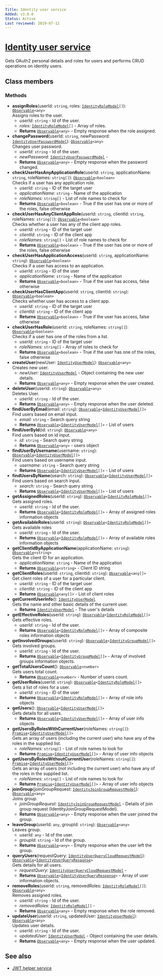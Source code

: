 ```yaml
---
Title: Identity user service
Added: v3.0.0
Status: Active
Last reviewed: 2019-07-12
---
```


# [Identity user service](../../../lib/core/services/identity-user.service.ts "Defined in identity-user.service.ts")

Gets OAuth2 personal details and roles for users and performs CRUD operations on identity users.

## Class members

### Methods

*   **assignRoles**(userId: `string`, roles: [`IdentityRoleModel`](../../../lib/core/models/identity-role.model.ts)`[]`): [`Observable`](http://reactivex.io/documentation/observable.html)`<any>`<br/>
    Assigns roles to the user.
    *   *userId:* `string`  - Id of the user.
    *   *roles:* [`IdentityRoleModel`](../../../lib/core/models/identity-role.model.ts)`[]`  - Array of roles.
    *   **Returns** [`Observable`](http://reactivex.io/documentation/observable.html)`<any>` - Empty response when the role assigned.
*   **changePassword**(userId: `string`, newPassword: [`IdentityUserPasswordModel`](../../../lib/core/services/identity-user.service.ts)): [`Observable`](http://reactivex.io/documentation/observable.html)`<any>`<br/>
    Changes user password.
    *   *userId:* `string`  - Id of the user.
    *   *newPassword:* [`IdentityUserPasswordModel`](../../../lib/core/services/identity-user.service.ts)  -
    *   **Returns** [`Observable`](http://reactivex.io/documentation/observable.html)`<any>` - Empty response when the password changed.
*   **checkUserHasAnyApplicationRole**(userId: `string`, applicationName: `string`, roleNames: `string[]`): [`Observable`](http://reactivex.io/documentation/observable.html)`<boolean>`<br/>
    Checks if a user has any application role.
    *   *userId:* `string`  - ID of the target user
    *   *applicationName:* `string`  - Name of the application
    *   *roleNames:* `string[]`  - List of role names to check for
    *   **Returns** [`Observable`](http://reactivex.io/documentation/observable.html)`<boolean>` - True if the user has one or more of the roles, false otherwise
*   **checkUserHasAnyClientAppRole**(userId: `string`, clientId: `string`, roleNames: `string[]`): [`Observable`](http://reactivex.io/documentation/observable.html)`<boolean>`<br/>
    Checks whether a user has any of the client app roles.
    *   *userId:* `string`  - ID of the target user
    *   *clientId:* `string`  - ID of the client app
    *   *roleNames:* `string[]`  - List of role names to check for
    *   **Returns** [`Observable`](http://reactivex.io/documentation/observable.html)`<boolean>` - True if the user has one or more of the roles, false otherwise
*   **checkUserHasApplicationAccess**(userId: `string`, applicationName: `string`): [`Observable`](http://reactivex.io/documentation/observable.html)`<boolean>`<br/>
    Checks if a user has access to an application.
    *   *userId:* `string`  - ID of the user
    *   *applicationName:* `string`  - Name of the application
    *   **Returns** [`Observable`](http://reactivex.io/documentation/observable.html)`<boolean>` - True if the user has access, false otherwise
*   **checkUserHasClientApp**(userId: `string`, clientId: `string`): [`Observable`](http://reactivex.io/documentation/observable.html)`<boolean>`<br/>
    Checks whether user has access to a client app.
    *   *userId:* `string`  - ID of the target user
    *   *clientId:* `string`  - ID of the client app
    *   **Returns** [`Observable`](http://reactivex.io/documentation/observable.html)`<boolean>` - True if the user has access, false otherwise
*   **checkUserHasRole**(userId: `string`, roleNames: `string[]`): [`Observable`](http://reactivex.io/documentation/observable.html)`<boolean>`<br/>
    Checks if a user has one of the roles from a list.
    *   *userId:* `string`  - ID of the target user
    *   *roleNames:* `string[]`  - Array of roles to check for
    *   **Returns** [`Observable`](http://reactivex.io/documentation/observable.html)`<boolean>` - True if the user has one of the roles, false otherwise
*   **createUser**(newUser: [`IdentityUserModel`](../../../lib/core/models/identity-user.model.ts)): [`Observable`](http://reactivex.io/documentation/observable.html)`<any>`<br/>
    Creates new user.
    *   *newUser:* [`IdentityUserModel`](../../../lib/core/models/identity-user.model.ts)  - Object containing the new user details.
    *   **Returns** [`Observable`](http://reactivex.io/documentation/observable.html)`<any>` - Empty response when the user created.
*   **deleteUser**(userId: `string`): [`Observable`](http://reactivex.io/documentation/observable.html)`<any>`<br/>
    Deletes User.
    *   *userId:* `string`  - Id of the  user.
    *   **Returns** [`Observable`](http://reactivex.io/documentation/observable.html)`<any>` - Empty response when the user deleted.
*   **findUserByEmail**(email: `string`): [`Observable`](http://reactivex.io/documentation/observable.html)`<`[`IdentityUserModel`](../../../lib/core/models/identity-user.model.ts)`[]>`<br/>
    Find users based on email input.
    *   *email:* `string`  - Search query string
    *   **Returns** [`Observable`](http://reactivex.io/documentation/observable.html)`<`[`IdentityUserModel`](../../../lib/core/models/identity-user.model.ts)`[]>` - List of users
*   **findUserById**(id: `string`): [`Observable`](http://reactivex.io/documentation/observable.html)`<any>`<br/>
    Find users based on id input.
    *   *id:* `string`  - Search query string
    *   **Returns** [`Observable`](http://reactivex.io/documentation/observable.html)`<any>` - users object
*   **findUserByUsername**(username: `string`): [`Observable`](http://reactivex.io/documentation/observable.html)`<`[`IdentityUserModel`](../../../lib/core/models/identity-user.model.ts)`[]>`<br/>
    Find users based on username input.
    *   *username:* `string`  - Search query string
    *   **Returns** [`Observable`](http://reactivex.io/documentation/observable.html)`<`[`IdentityUserModel`](../../../lib/core/models/identity-user.model.ts)`[]>` - List of users
*   **findUsersByName**(search: `string`): [`Observable`](http://reactivex.io/documentation/observable.html)`<`[`IdentityUserModel`](../../../lib/core/models/identity-user.model.ts)`[]>`<br/>
    Find users based on search input.
    *   *search:* `string`  - Search query string
    *   **Returns** [`Observable`](http://reactivex.io/documentation/observable.html)`<`[`IdentityUserModel`](../../../lib/core/models/identity-user.model.ts)`[]>` - List of users
*   **getAssignedRoles**(userId: `string`): [`Observable`](http://reactivex.io/documentation/observable.html)`<`[`IdentityRoleModel`](../../../lib/core/models/identity-role.model.ts)`[]>`<br/>
    Gets assigned roles.
    *   *userId:* `string`  - Id of the user.
    *   **Returns** [`Observable`](http://reactivex.io/documentation/observable.html)`<`[`IdentityRoleModel`](../../../lib/core/models/identity-role.model.ts)`[]>` - Array of assigned roles information objects
*   **getAvailableRoles**(userId: `string`): [`Observable`](http://reactivex.io/documentation/observable.html)`<`[`IdentityRoleModel`](../../../lib/core/models/identity-role.model.ts)`[]>`<br/>
    Gets available roles
    *   *userId:* `string`  - Id of the user.
    *   **Returns** [`Observable`](http://reactivex.io/documentation/observable.html)`<`[`IdentityRoleModel`](../../../lib/core/models/identity-role.model.ts)`[]>` - Array of available roles information objects
*   **getClientIdByApplicationName**(applicationName: `string`): [`Observable`](http://reactivex.io/documentation/observable.html)`<string>`<br/>
    Gets the client ID for an application.
    *   *applicationName:* `string`  - Name of the application
    *   **Returns** [`Observable`](http://reactivex.io/documentation/observable.html)`<string>` - Client ID string
*   **getClientRoles**(userId: `string`, clientId: `string`): [`Observable`](http://reactivex.io/documentation/observable.html)`<any[]>`<br/>
    Get client roles of a user for a particular client.
    *   *userId:* `string`  - ID of the target user
    *   *clientId:* `string`  - ID of the client app
    *   **Returns** [`Observable`](http://reactivex.io/documentation/observable.html)`<any[]>` - List of client roles
*   **getCurrentUserInfo**(): [`IdentityUserModel`](../../../lib/core/models/identity-user.model.ts)<br/>
    Gets the name and other basic details of the current user.
    *   **Returns** [`IdentityUserModel`](../../../lib/core/models/identity-user.model.ts) - The user's details
*   **getEffectiveRoles**(userId: `string`): [`Observable`](http://reactivex.io/documentation/observable.html)`<`[`IdentityRoleModel`](../../../lib/core/models/identity-role.model.ts)`[]>`<br/>
    Gets effective roles.
    *   *userId:* `string`  - Id of the user.
    *   **Returns** [`Observable`](http://reactivex.io/documentation/observable.html)`<`[`IdentityRoleModel`](../../../lib/core/models/identity-role.model.ts)`[]>` - Array of composite roles information objects
*   **getInvolvedGroups**(userId: `string`): [`Observable`](http://reactivex.io/documentation/observable.html)`<`[`IdentityGroupModel`](../../../lib/core/models/identity-group.model.ts)`[]>`<br/>
    Gets involved groups.
    *   *userId:* `string`  - Id of the user.
    *   **Returns** [`Observable`](http://reactivex.io/documentation/observable.html)`<`[`IdentityGroupModel`](../../../lib/core/models/identity-group.model.ts)`[]>` - Array of involved groups information objects.
*   **getTotalUsersCount**(): [`Observable`](http://reactivex.io/documentation/observable.html)`<number>`<br/>
    Gets users total count.
    *   **Returns** [`Observable`](http://reactivex.io/documentation/observable.html)`<number>` - Number of users count.
*   **getUserRoles**(userId: `string`): [`Observable`](http://reactivex.io/documentation/observable.html)`<`[`IdentityRoleModel`](../../../lib/core/models/identity-role.model.ts)`[]>`<br/>
    Gets a list of roles for a user.
    *   *userId:* `string`  - ID of the user
    *   **Returns** [`Observable`](http://reactivex.io/documentation/observable.html)`<`[`IdentityRoleModel`](../../../lib/core/models/identity-role.model.ts)`[]>` - Array of role info objects
*   **getUsers**(): [`Observable`](http://reactivex.io/documentation/observable.html)`<`[`IdentityUserModel`](../../../lib/core/models/identity-user.model.ts)`[]>`<br/>
    Gets details for all users.
    *   **Returns** [`Observable`](http://reactivex.io/documentation/observable.html)`<`[`IdentityUserModel`](../../../lib/core/models/identity-user.model.ts)`[]>` - Array of user info objects
*   **getUsersByRolesWithCurrentUser**(roleNames: `string[]`): [`Promise`](https://developer.mozilla.org/en-US/docs/Web/JavaScript/Guide/Using_promises)`<`[`IdentityUserModel`](../../../lib/core/models/identity-user.model.ts)`[]>`<br/>
    Gets an array of users (including the current user) who have any of the roles in the supplied list.
    *   *roleNames:* `string[]`  - List of role names to look for
    *   **Returns** [`Promise`](https://developer.mozilla.org/en-US/docs/Web/JavaScript/Guide/Using_promises)`<`[`IdentityUserModel`](../../../lib/core/models/identity-user.model.ts)`[]>` - Array of user info objects
*   **getUsersByRolesWithoutCurrentUser**(roleNames: `string[]`): [`Promise`](https://developer.mozilla.org/en-US/docs/Web/JavaScript/Guide/Using_promises)`<`[`IdentityUserModel`](../../../lib/core/models/identity-user.model.ts)`[]>`<br/>
    Gets an array of users (not including the current user) who have any of the roles in the supplied list.
    *   *roleNames:* `string[]`  - List of role names to look for
    *   **Returns** [`Promise`](https://developer.mozilla.org/en-US/docs/Web/JavaScript/Guide/Using_promises)`<`[`IdentityUserModel`](../../../lib/core/models/identity-user.model.ts)`[]>` - Array of user info objects
*   **joinGroup**(joinGroupRequest: [`IdentityJoinGroupRequestModel`](../../../lib/core/services/identity-user.service.ts)): [`Observable`](http://reactivex.io/documentation/observable.html)`<any>`<br/>
    Joins group.
    *   *joinGroupRequest:* [`IdentityJoinGroupRequestModel`](../../../lib/core/services/identity-user.service.ts)  - Details of join group request (IdentityJoinGroupRequestModel).
    *   **Returns** [`Observable`](http://reactivex.io/documentation/observable.html)`<any>` - Empty response when the user joined the group.
*   **leaveGroup**(userId: `any`, groupId: `string`): [`Observable`](http://reactivex.io/documentation/observable.html)`<any>`<br/>
    Leaves group.
    *   *userId:* `any`  - Id of the user.
    *   *groupId:* `string`  - Id of the  group.
    *   **Returns** [`Observable`](http://reactivex.io/documentation/observable.html)`<any>` - Empty response when the user left the group.
*   **queryUsers**(requestQuery: [`IdentityUserQueryCloudRequestModel`](../../../lib/core/services/identity-user.service.ts)): [`Observable`](http://reactivex.io/documentation/observable.html)`<`[`IdentityUserQueryResponse`](../../../lib/core/services/identity-user.service.ts)`>`<br/>
    Gets details for all users.
    *   *requestQuery:* [`IdentityUserQueryCloudRequestModel`](../../../lib/core/services/identity-user.service.ts)  -
    *   **Returns** [`Observable`](http://reactivex.io/documentation/observable.html)`<`[`IdentityUserQueryResponse`](../../../lib/core/services/identity-user.service.ts)`>` - Array of user information objects.
*   **removeRoles**(userId: `string`, removedRoles: [`IdentityRoleModel`](../../../lib/core/models/identity-role.model.ts)`[]`): [`Observable`](http://reactivex.io/documentation/observable.html)`<any>`<br/>
    Removes assigned roles.
    *   *userId:* `string`  - Id of the user.
    *   *removedRoles:* [`IdentityRoleModel`](../../../lib/core/models/identity-role.model.ts)`[]`  -
    *   **Returns** [`Observable`](http://reactivex.io/documentation/observable.html)`<any>` - Empty response when the role removed.
*   **updateUser**(userId: `string`, updatedUser: [`IdentityUserModel`](../../../lib/core/models/identity-user.model.ts)): [`Observable`](http://reactivex.io/documentation/observable.html)`<any>`<br/>
    Updates user details.
    *   *userId:* `string`  - Id of the user.
    *   *updatedUser:* [`IdentityUserModel`](../../../lib/core/models/identity-user.model.ts)  - Object containing the user details.
    *   **Returns** [`Observable`](http://reactivex.io/documentation/observable.html)`<any>` - Empty response when the user updated.

## See also

*   [JWT helper service](jwt-helper.service.md)
